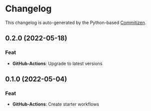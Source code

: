 # Changelog

This changelog is auto-generated by the Python-based
[Commitizen](https://commitizen-tools.github.io/commitizen).

## 0.2.0 (2022-05-18)

### Feat

- **GitHub-Actions**: Upgrade to latest versions

## 0.1.0 (2022-05-04)

### Feat

- **GitHub-Actions**: Create starter workflows
